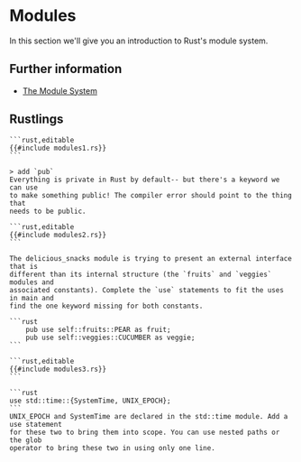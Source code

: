 # Modules

In this section we'll give you an introduction to Rust's module system.

## Further information

- [The Module System](https://doc.rust-lang.org/book/ch07-00-managing-growing-projects-with-packages-crates-and-modules.html)

## Rustlings

~~~admonish note title="modules1: pub" collapsible=true
```rust,editable
{{#include modules1.rs}}
```
~~~

~~~admonish tip title="Hint" collapsible=true
> add `pub`
Everything is private in Rust by default-- but there's a keyword we can use
to make something public! The compiler error should point to the thing that
needs to be public.
~~~

~~~admonish note title="modules2: use self::xxx as bbb" collapsible=true
```rust,editable
{{#include modules2.rs}}
```
~~~

~~~admonish tip title="Hint" collapsible=true
The delicious_snacks module is trying to present an external interface that is
different than its internal structure (the `fruits` and `veggies` modules and
associated constants). Complete the `use` statements to fit the uses in main and
find the one keyword missing for both constants.

```rust
    pub use self::fruits::PEAR as fruit;
    pub use self::veggies::CUCUMBER as veggie;
```

~~~

~~~admonish note title="modules3" collapsible=true
```rust,editable
{{#include modules3.rs}}
```
~~~

~~~admonish tip title="Hint" collapsible=true
```rust
use std::time::{SystemTime, UNIX_EPOCH};
```
UNIX_EPOCH and SystemTime are declared in the std::time module. Add a use statement
for these two to bring them into scope. You can use nested paths or the glob
operator to bring these two in using only one line.
~~~
